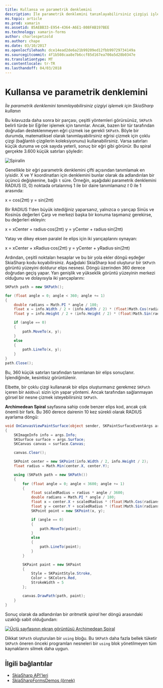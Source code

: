 ```yaml
---
title: Kullansa ve parametrik denklemini
description: İle parametrik denklemini tanımlayabilirsiniz çizgiyi işlemek için SkiaSharp kullanın
ms.topic: article
ms.prod: xamarin
ms.assetid: 85AEBB33-E954-4364-A6E1-808FAB197BEE
ms.technology: xamarin-forms
author: charlespetzold
ms.author: chape
ms.date: 03/10/2017
ms.openlocfilehash: dce14ead2de6a21b99209ed12fbb99729734149a
ms.sourcegitcommit: 4f1b508caa8e7b6ccf85d167ea700a5d28b0347e
ms.translationtype: MT
ms.contentlocale: tr-TR
ms.lasthandoff: 04/03/2018
---
```

# <a name="polylines-and-parametric-equations"></a>Kullansa ve parametrik denklemini

_İle parametrik denklemini tanımlayabilirsiniz çizgiyi işlemek için SkiaSharp kullanın_

Bu kılavuzda daha sonra bir parçası, çeşitli yöntemleri görürsünüz, `SKPath` belirli türde bir Eğriler işlemek için tanımlar. Ancak, bazen bir tür tarafından doğrudan desteklenmeyen eğri çizmek ise gerekli `SKPath`. Böyle bir durumda, matematiksel olarak tanımlayabilirsiniz eğrisi çizmek için çoklu çizgi (bağlantılı çizgilerin koleksiyonunu) kullanabilirsiniz. Varsa satırları küçük duruma ve çok sayıda yeterli, sonuç bir eğri gibi görünür. Bu spiral gerçekte 3.600 küçük satırları şöyledir:

![](polylines-images/spiralexample.png "Spiralin")

Genellikle bir eğri parametrik denklemini çifti açısından tanımlamak en iyisidir. X ve Y koordinatları için denklemini bunlar olarak da adlandırılan bir üçüncü değişkenine, bağlı `t` süre. Örneğin, aşağıdaki parametrik denklemini RADIUS (0, 0) noktada ortalanmış 1 ile bir daire tanımlamanız *t* 0 ile 1 arasında:

 x = cos(2πt) y = sin(2πt)

 Bir RADIUS 1'den büyük istediğiniz yaparsanız, yalnızca o yarıçap Sinüs ve Kosinüs değerleri Çarp ve merkezi başka bir konuma taşımanız gerekirse, bu değerleri ekleyin:

 x = xCenter + radius·cos(2πt) y = yCenter + radius·sin(2πt)

Yatay ve dikey eksen paralel ile elips için iki yarıçaplarını oynayan:

x = xCenter + xRadius·cos(2πt) y = yCenter + yRadius·sin(2πt)

Ardından, çeşitli noktaları hesaplar ve bu bir yola ekler döngü eşdeğer SkiaSharp kodu koyabilirsiniz. Aşağıdaki SkiaSharp kod oluşturur bir `SKPath` görüntü yüzeyini doldurur elips nesnesi. Döngü üzerinden 360 derece doğrudan geçiş yapar. Yarı genişlik ve yükseklik görüntü yüzeyinin merkezi olduğunu ve dolayısıyla iki yarıçaplarını:

```csharp
SKPath path = new SKPath();

for (float angle = 0; angle < 360; angle += 1)
{
    double radians = Math.PI * angle / 180;
    float x = info.Width / 2 + (info.Width / 2) * (float)Math.Cos(radians);
    float y = info.Height / 2 + (info.Height / 2) * (float)Math.Sin(radians);

    if (angle == 0)
    {
        path.MoveTo(x, y);
    }
    else
    {
        path.LineTo(x, y);
    }
}
path.Close();
```

Bu, 360 küçük satırları tarafından tanımlanan bir elips sonuçlanır. İşlendiğinde, kesintisiz görüntülenir.

Elbette, bir çoklu çizgi kullanarak bir elips oluşturmanız gerekmez `SKPath` içeren bir `AddOval` sizin için yapar yöntemi. Ancak tarafından sağlanmayan görsel bir nesne çizmek isteyebilirsiniz `SKPath`.

**Archimedean Spiral** sayfasına sahip code benzer elips kod, ancak çok önemli bir fark. Bu 360 derece dairenin 10 kez sürekli olarak RADIUS ayarlama döngü:

```csharp
void OnCanvasViewPaintSurface(object sender, SKPaintSurfaceEventArgs args)
{
    SKImageInfo info = args.Info;
    SKSurface surface = args.Surface;
    SKCanvas canvas = surface.Canvas;

    canvas.Clear();

    SKPoint center = new SKPoint(info.Width / 2, info.Height / 2);
    float radius = Math.Min(center.X, center.Y);

    using (SKPath path = new SKPath())
    {
        for (float angle = 0; angle < 3600; angle += 1)
        {
            float scaledRadius = radius * angle / 3600;
            double radians = Math.PI * angle / 180;
            float x = center.X + scaledRadius * (float)Math.Cos(radians);
            float y = center.Y + scaledRadius * (float)Math.Sin(radians);
            SKPoint point = new SKPoint(x, y);

            if (angle == 0)
            {
                path.MoveTo(point);
            }
            else
            {
                path.LineTo(point);
            }
        }

        SKPaint paint = new SKPaint
        {
            Style = SKPaintStyle.Stroke,
            Color = SKColors.Red,
            StrokeWidth = 5
        };

        canvas.DrawPath(path, paint);
    }
}
```

Sonuç olarak da adlandırılan bir *aritmetik spiral* her döngü arasındaki uzaklığı sabit olduğundan:

[![](polylines-images/archimedeanspiral-small.png "Üçlü sayfasının ekran görüntüsü Archimedean Spiral")](polylines-images/archimedeanspiral-large.png#lightbox "Üçlü sayfasının ekran görüntüsü Archimedean Sarmal")

Dikkat `SKPath` oluşturulan bir `using` bloğu. Bu `SKPath` daha fazla bellek tüketir `SKPath` öneren önceki programları nesneleri bir `using` blok yönetilmeyen tüm kaynaklarını silmek daha uygun.


## <a name="related-links"></a>İlgili bağlantılar

- [SkiaSharp API'leri](https://developer.xamarin.com/api/root/SkiaSharp/)
- [SkiaSharpFormsDemos (örnek)](https://developer.xamarin.com/samples/xamarin-forms/SkiaSharpForms/Demos/)
